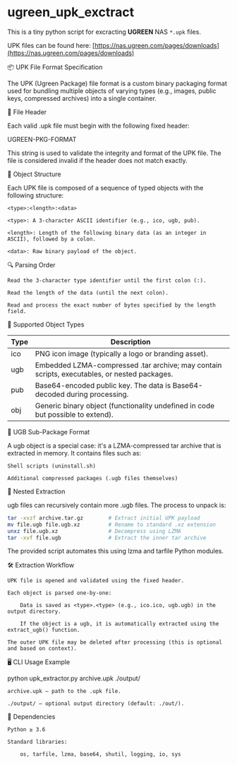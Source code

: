 # ugreen_upk_exctract

This is a tiny python script for excracting **UGREEN** NAS `*.upk` files.

UPK files can be found here: [https://nas.ugreen.com/pages/downloads](https://nas.ugreen.com/pages/downloads)

📦 UPK File Format Specification

The UPK (Ugreen Package) file format is a custom binary packaging format used for bundling multiple objects of varying types (e.g., images, public keys, compressed archives) into a single container. 

🔖 File Header

Each valid .upk file must begin with the following fixed header:

UGREEN-PKG-FORMAT

This string is used to validate the integrity and format of the UPK file. The file is considered invalid if the header does not match exactly.

🧱 Object Structure

Each UPK file is composed of a sequence of typed objects with the following structure:

`<type>:<length>:<data>`

    <type>: A 3-character ASCII identifier (e.g., ico, ugb, pub).

    <length>: Length of the following binary data (as an integer in ASCII), followed by a colon.

    <data>: Raw binary payload of the object.

🔍 Parsing Order

    Read the 3-character type identifier until the first colon (:).

    Read the length of the data (until the next colon).

    Read and process the exact number of bytes specified by the length field.

🧾 Supported Object Types

|Type|	Description
|----|-----------------
|ico|	PNG icon image (typically a logo or branding asset).
|ugb|	Embedded LZMA-compressed .tar archive; may contain scripts, executables, or nested packages.
|pub|	Base64-encoded public key. The data is Base64-decoded during processing.
|obj|	Generic binary object (functionality undefined in code but possible to extend).

📂 UGB Sub-Package Format

A ugb object is a special case: it's a LZMA-compressed tar archive that is extracted in memory. It contains files such as:

    Shell scripts (uninstall.sh)

    Additional compressed packages (.ugb files themselves)

🔁 Nested Extraction

ugb files can recursively contain more .ugb files. The process to unpack is:

```bash
tar -xvzf archive.tar.gz        # Extract initial UPK payload
mv file.ugb file.ugb.xz         # Rename to standard .xz extension
unxz file.ugb.xz                # Decompress using LZMA
tar -xvf file.ugb               # Extract the inner tar archive
```

The provided script automates this using lzma and tarfile Python modules.

🛠️ Extraction Workflow

    UPK file is opened and validated using the fixed header.

    Each object is parsed one-by-one:

        Data is saved as <type>.<type> (e.g., ico.ico, ugb.ugb) in the output directory.

        If the object is a ugb, it is automatically extracted using the extract_ugb() function.

    The outer UPK file may be deleted after processing (this is optional and based on context).

🖥️ CLI Usage Example

python upk_extractor.py archive.upk ./output/

    archive.upk — path to the .upk file.

    ./output/ — optional output directory (default: ./out/).

🧰 Dependencies

    Python ≥ 3.6

    Standard libraries:

        os, tarfile, lzma, base64, shutil, logging, io, sys
